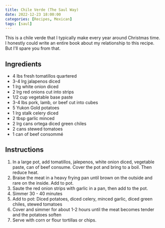 ```yaml
---
title: Chile Verde (The Saul Way)
date: 2022-12-23 18:00:00
categories: [Recipes, Mexican]
tags: [saul]
---
```


This is a chile verde that I typically make every year around Christmas time. I honestly could write an entire book about my relationship to this recipe. But I'll spare you from that.

## Ingredients


- 4 lbs fresh tomatillos quartered
- 3-4 lrg jalapenos diced
- 1 lrg white onion diced
- 2 lrg red onions cut into strips
- 1/2 cup vegetable base paste
- 3-4 lbs pork, lamb, or beef cut into cubes
- 5 Yukon Gold potatoes
- 1 lrg stalk celery diced
- 2 tbsp garlic minced
- 2 lrg cans ortega diced green chiles
- 2 cans stewed tomatoes
- 1 can of beef consommé 




## Instructions

1. In a large pot, add tomatillos, jalepenos, white onion diced, vegetable paste, can of beef consume. Cover the pot and bring to a boil. Then reduce heat.
2. Braise the meat in a heavy frying pan until brown on the outside and rare on the inside. Add to pot.
3. Saute the red onion strips with garlic in a pan, then add to the pot.
4. Simmer 30 - 40 minutes
5. Add to pot: Diced potatoes, diced celery, minced garlic, diced green chiles, stewed tomatoes
6. Cover and simmer for about 1-2 hours until the meat becomes tender and the potatoes soften
7. Serve with corn or flour tortillas or chips.